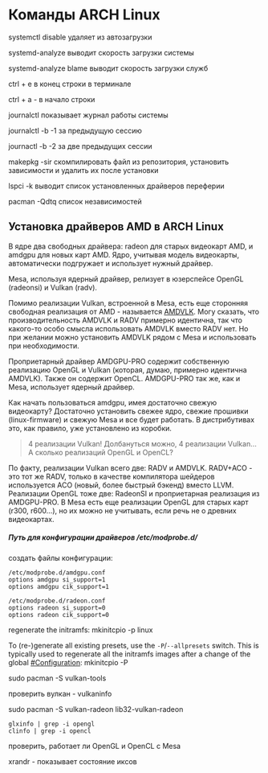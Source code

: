 # Команды ARCH Linux

systemctl disable удаляет из автозагрузки

systemd-analyze выводит скорость загрузки системы

systemd-analyze blame выводит скорость загрузки служб

ctrl + e в конец строки в терминале

ctrl + a - в начало строки

journalctl   показывает журнал работы системы

journalctl -b -1   за предыдущую сессию 

journactl -b -2  за две предыдущих сессии

makepkg -sir  скомпилировать файл из репозитория, установить зависимости и удалить их после установки

lspci -k  выводит список установленных драйверов переферии

pacman -Qdtq  список независимостей

## Установка драйверов AMD в ARCH Linux

В ядре два свободных драйвера: radeon для старых видеокарт AMD, и  amdgpu для новых карт AMD. Ядро, учитывая модель видеокарты,  автоматически подгружает и использует нужный драйвер.

Mesa, используя ядерный драйвер, релизует в юзерспейсе OpenGL (radeonsi) и Vulkan (radv).

Помимо реализации Vulkan, встроенной в Mesa, есть еще сторонняя свободная реализация от AMD - называется [AMDVLK](https://github.com/GPUOpen-Drivers/AMDVLK). Могу сказать, что производительность AMDVLK и RADV примерно идентична,  так что какого-то особо смысла использовать AMDVLK вместо RADV нет. Но  при желании можно установить AMDVLK рядом с Mesa и использовать при  необходимости.

Проприетарный драйвер AMDGPU-PRO содержит собственную реализацию  OpenGL и Vulkan (которая, думаю, примерно идентична AMDVLK). Также он  содержит OpenCL. AMDGPU-PRO так же, как и Mesa, использует ядерный  драйвер.

Как начать пользоваться amdgpu, имея достаточно свежую видеокарту?  Достаточно установить свежее ядро, свежие прошивки (linux-firmware) и  свежую Mesa и все будет работать. В дистрибутивах это, как правило, уже  установлено из коробки.

> 4 реализации Vulkan! Долбануться можно, 4 реализации Vulkan… А сколько реализаций OpenGL и OpenCL?

По факту, реализации Vulkan всего две: RADV и AMDVLK. RADV+ACO - это  тот же RADV, только в качестве компилятора шейдеров используется ACO  (новый, более быстрый бэкенд) вместо LLVM. Реализации OpenGL тоже две:  RadeonSI и проприетарная реализация из AMDGPU-PRO. В Mesa есть еще  реализации OpenGL для старых карт (r300, r600…), но их можно не  учитывать, если речь не о древних видеокартах.

##### Путь для конфигурации драйверов /etc/modprobe.d/

создать файлы конфигурации: 

```
/etc/modprobe.d/amdgpu.conf
options amdgpu si_support=1
options amdgpu cik_support=1
```

```
/etc/modprobe.d/radeon.conf
options radeon si_support=0
options radeon cik_support=0
```

regenerate the initramfs: mkinitcpio -p linux

To (re-)generate all existing presets, use the `-P`/`--allpresets` switch. This is typically used to regenerate all the initramfs images after a change of the global [#Configuration](https://wiki.archlinux.org/title/Mkinitcpio#Configuration): mkinitcpio -P

sudo pacman -S vulkan-tools

проверить вулкан - vulkaninfo

sudo pacman -S vulkan-radeon lib32-vulkan-radeon

```
glxinfo | grep -i opengl
clinfo | grep -i opencl
```

проверить, работает ли OpenGL и OpenCL c Mesa

xrandr - показывает состояние иксов
